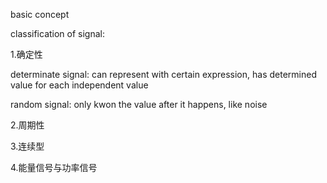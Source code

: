 basic concept

classification of signal:

1.确定性

determinate signal: can represent with certain expression, has determined value for each independent value

random signal: only kwon the value after it happens, like noise

2.周期性

3.连续型

4.能量信号与功率信号


